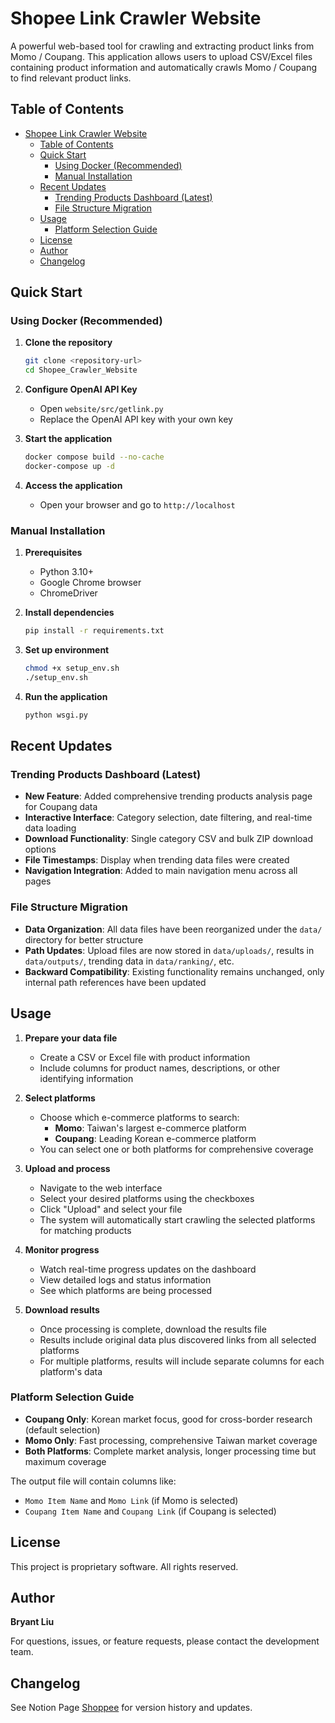 # Shopee Link Crawler Website

A powerful web-based tool for crawling and extracting product links from Momo / Coupang. This application allows users to upload CSV/Excel files containing product information and automatically crawls Momo / Coupang to find relevant product links.

## Table of Contents
- [Shopee Link Crawler Website](#shopee-link-crawler-website)
  - [Table of Contents](#table-of-contents)
  - [Quick Start](#quick-start)
    - [Using Docker (Recommended)](#using-docker-recommended)
    - [Manual Installation](#manual-installation)
  - [Recent Updates](#recent-updates)
    - [Trending Products Dashboard (Latest)](#trending-products-dashboard-latest)
    - [File Structure Migration](#file-structure-migration)
  - [Usage](#usage)
    - [Platform Selection Guide](#platform-selection-guide)
  - [License](#license)
  - [Author](#author)
  - [Changelog](#changelog)

## Quick Start

### Using Docker (Recommended)

1. **Clone the repository**
   ```bash
   git clone <repository-url>
   cd Shopee_Crawler_Website
   ```

2. **Configure OpenAI API Key**
   - Open `website/src/getlink.py`
   - Replace the OpenAI API key with your own key

3. **Start the application**
   ```bash
   docker compose build --no-cache
   docker-compose up -d
   ```

4. **Access the application**
   - Open your browser and go to `http://localhost`

### Manual Installation

1. **Prerequisites**
   - Python 3.10+
   - Google Chrome browser
   - ChromeDriver

2. **Install dependencies**
   ```bash
   pip install -r requirements.txt
   ```

3. **Set up environment**
   ```bash
   chmod +x setup_env.sh
   ./setup_env.sh
   ```

4. **Run the application**
   ```bash
   python wsgi.py
   ```




## Recent Updates

### Trending Products Dashboard (Latest)
- **New Feature**: Added comprehensive trending products analysis page for Coupang data
- **Interactive Interface**: Category selection, date filtering, and real-time data loading
- **Download Functionality**: Single category CSV and bulk ZIP download options
- **File Timestamps**: Display when trending data files were created
- **Navigation Integration**: Added to main navigation menu across all pages

### File Structure Migration
- **Data Organization**: All data files have been reorganized under the `data/` directory for better structure
- **Path Updates**: Upload files are now stored in `data/uploads/`, results in `data/outputs/`, trending data in `data/ranking/`, etc.
- **Backward Compatibility**: Existing functionality remains unchanged, only internal path references have been updated

## Usage

1. **Prepare your data file**
   - Create a CSV or Excel file with product information
   - Include columns for product names, descriptions, or other identifying information

2. **Select platforms**
   - Choose which e-commerce platforms to search:
     - **Momo**: Taiwan's largest e-commerce platform
     - **Coupang**: Leading Korean e-commerce platform
   - You can select one or both platforms for comprehensive coverage

3. **Upload and process**
   - Navigate to the web interface
   - Select your desired platforms using the checkboxes
   - Click "Upload" and select your file
   - The system will automatically start crawling the selected platforms for matching products

4. **Monitor progress**
   - Watch real-time progress updates on the dashboard
   - View detailed logs and status information
   - See which platforms are being processed

5. **Download results**
   - Once processing is complete, download the results file
   - Results include original data plus discovered links from all selected platforms
   - For multiple platforms, results will include separate columns for each platform's data

### Platform Selection Guide

- **Coupang Only**: Korean market focus, good for cross-border research (default selection)
- **Momo Only**: Fast processing, comprehensive Taiwan market coverage
- **Both Platforms**: Complete market analysis, longer processing time but maximum coverage

The output file will contain columns like:
- `Momo Item Name` and `Momo Link` (if Momo is selected)
- `Coupang Item Name` and `Coupang Link` (if Coupang is selected)


## License

This project is proprietary software. All rights reserved.

## Author

**Bryant Liu**

For questions, issues, or feature requests, please contact the development team.

## Changelog

See Notion Page [Shoppee](https://www.notion.so/Shoppee-4454baa0c2964320ba4177f288cc7113?source=copy_link) for version history and updates.
